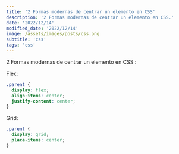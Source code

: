 ```yaml
---
title: '2 Formas modernas de centrar un elemento en CSS'
description: '2 Formas modernas de centrar un elemento en CSS.'
date: '2022/12/14'
modified_date: '2022/12/14'
image: /assets/images/posts/css.png
subtitle: 'css'
tags: 'css'
---
```


2 Formas modernas de centrar un elemento en CSS :

Flex:

```css
.parent {
  display: flex;
  align-items: center;
  justify-content: center;
}
```

Grid:

```css
.parent {
  display: grid;
  place-items: center;
}
```
